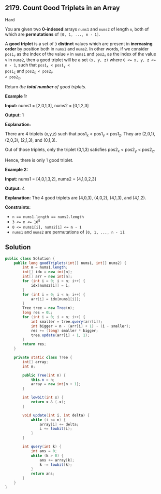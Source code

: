 ## 2179\. Count Good Triplets in an Array

Hard

You are given two **0-indexed** arrays `nums1` and `nums2` of length `n`, both of which are **permutations** of `[0, 1, ..., n - 1]`.

A **good triplet** is a set of `3` **distinct** values which are present in **increasing order** by position both in `nums1` and `nums2`. In other words, if we consider <code>pos1<sub>v</sub></code> as the index of the value `v` in `nums1` and <code>pos2<sub>v</sub></code> as the index of the value `v` in `nums2`, then a good triplet will be a set `(x, y, z)` where `0 <= x, y, z <= n - 1`, such that <code>pos1<sub>x</sub> < pos1<sub>y</sub> < pos1<sub>z</sub></code> and <code>pos2<sub>x</sub> < pos2<sub>y</sub> < pos2<sub>z</sub></code>.

Return _the **total number** of good triplets_.

**Example 1:**

**Input:** nums1 = [2,0,1,3], nums2 = [0,1,2,3]

**Output:** 1

**Explanation:**

There are 4 triplets (x,y,z) such that pos1<sub>x</sub> < pos1<sub>y</sub> < pos1<sub>z</sub>. They are (2,0,1), (2,0,3), (2,1,3), and (0,1,3).

Out of those triplets, only the triplet (0,1,3) satisfies pos2<sub>x</sub> < pos2<sub>y</sub> < pos2<sub>z</sub>.

Hence, there is only 1 good triplet.

**Example 2:**

**Input:** nums1 = [4,0,1,3,2], nums2 = [4,1,0,2,3]

**Output:** 4

**Explanation:** The 4 good triplets are (4,0,3), (4,0,2), (4,1,3), and (4,1,2).

**Constraints:**

*   `n == nums1.length == nums2.length`
*   <code>3 <= n <= 10<sup>5</sup></code>
*   `0 <= nums1[i], nums2[i] <= n - 1`
*   `nums1` and `nums2` are permutations of `[0, 1, ..., n - 1]`.

## Solution

```java
public class Solution {
    public long goodTriplets(int[] nums1, int[] nums2) {
        int n = nums1.length;
        int[] idx = new int[n];
        int[] arr = new int[n];
        for (int i = 0; i < n; i++) {
            idx[nums2[i]] = i;
        }
        for (int i = 0; i < n; i++) {
            arr[i] = idx[nums1[i]];
        }
        Tree tree = new Tree(n);
        long res = 0L;
        for (int i = 0; i < n; i++) {
            int smaller = tree.query(arr[i]);
            int bigger = n - (arr[i] + 1) - (i - smaller);
            res += (long) smaller * bigger;
            tree.update(arr[i] + 1, 1);
        }
        return res;
    }

    private static class Tree {
        int[] array;
        int n;

        public Tree(int n) {
            this.n = n;
            array = new int[n + 1];
        }

        int lowbit(int x) {
            return x & (-x);
        }

        void update(int i, int delta) {
            while (i <= n) {
                array[i] += delta;
                i += lowbit(i);
            }
        }

        int query(int k) {
            int ans = 0;
            while (k > 0) {
                ans += array[k];
                k -= lowbit(k);
            }
            return ans;
        }
    }
}
```